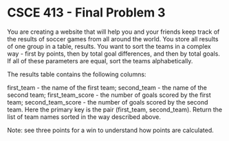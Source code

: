 # CSCE 413 - Final Problem 3

You are creating a website that will help you and your friends keep track of the results of soccer games from all around the world. You store all results of one group in a table, results. You want to sort the teams in a complex way - first by points, then by total goal differences, and then by total goals. If all of these parameters are equal, sort the teams alphabetically.

The results table contains the following columns:

first_team - the name of the first team;
second_team - the name of the second team;
first_team_score - the number of goals scored by the first team;
second_team_score - the number of goals scored by the second team.
Here the primary key is the pair (first_team, second_team). Return the list of team names sorted in the way described above.

Note: see three points for a win to understand how points are calculated.
